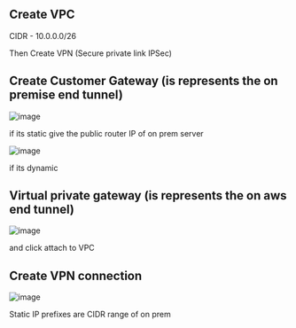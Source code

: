 

## Create VPC 

CIDR - 10.0.0.0/26


Then Create VPN (Secure private link IPSec)







## Create Customer Gateway (is represents the on premise end tunnel)


![image](https://user-images.githubusercontent.com/33985509/98975022-e0bdad00-2515-11eb-9568-c28980815121.png)

if its static give the public router IP of on prem server


![image](https://user-images.githubusercontent.com/33985509/98975274-3003dd80-2516-11eb-86e5-ebfc11b2b7e6.png)

if its dynamic






## Virtual private gateway  (is represents the on aws end tunnel)


![image](https://user-images.githubusercontent.com/33985509/98976721-fd5ae480-2517-11eb-80d3-df084ae9a91a.png)

and click attach to VPC






## Create VPN connection

![image](https://user-images.githubusercontent.com/33985509/98977003-59be0400-2518-11eb-9cfb-935799445b03.png)

Static IP prefixes are CIDR range of on prem
